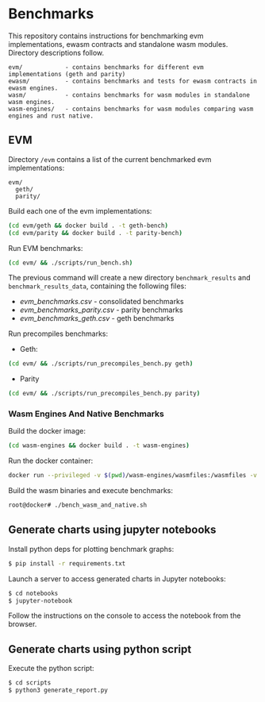 # Benchmarks

This repository contains instructions for benchmarking evm implementations, ewasm contracts and standalone wasm modules. Directory descriptions follow.

```
evm/            - contains benchmarks for different evm implementations (geth and parity)
ewasm/          - contains benchmarks and tests for ewasm contracts in ewasm engines.
wasm/           - contains benchmarks for wasm modules in standalone wasm engines.
wasm-engines/   - contains benchmarks for wasm modules comparing wasm engines and rust native.
```

## EVM

Directory `/evm` contains a list of the current benchmarked evm implementations:

```
evm/
  geth/
  parity/
```

Build each one of the evm implementations:

```bash
(cd evm/geth && docker build . -t geth-bench)
(cd evm/parity && docker build . -t parity-bench)
```

Run EVM benchmarks:

```bash
(cd evm/ && ./scripts/run_bench.sh)
```

The previous command will create a new directory `benchmark_results` and `benchmark_results_data`, containing the following files:

- _evm_benchmarks.csv_ - consolidated benchmarks
- _evm_benchmarks_parity.csv_ - parity benchmarks
- _evm_benchmarks_geth.csv_ - geth benchmarks

Run precompiles benchmarks:

- Geth:
```bash
(cd evm/ && ./scripts/run_precompiles_bench.py geth)
```

- Parity
```bash
(cd evm/ && ./scripts/run_precompiles_bench.py parity)
```

### Wasm Engines And Native Benchmarks

Build the docker image:

```bash
(cd wasm-engines && docker build . -t wasm-engines)
```

Run the docker container:

```bash
docker run --privileged -v $(pwd)/wasm-engines/wasmfiles:/wasmfiles -v $(pwd)/benchmark_results_data:/benchmark_results_data --security-opt seccomp=$(pwd)/wasm-engines/dockerseccompprofile.json -it wasm-engines /bin/bash
```

Build the wasm binaries and execute benchmarks:

```bash
root@docker# ./bench_wasm_and_native.sh
```

## Generate charts using jupyter notebooks

Install python deps for plotting benchmark graphs:

```bash
$ pip install -r requirements.txt
```

Launch a server to access generated charts in Jupyter notebooks:

```bash
$ cd notebooks
$ jupyter-notebook
```

Follow the instructions on the console to access the notebook from the browser.

## Generate charts using python script

Execute the python script:

```bash
$ cd scripts
$ python3 generate_report.py
```
